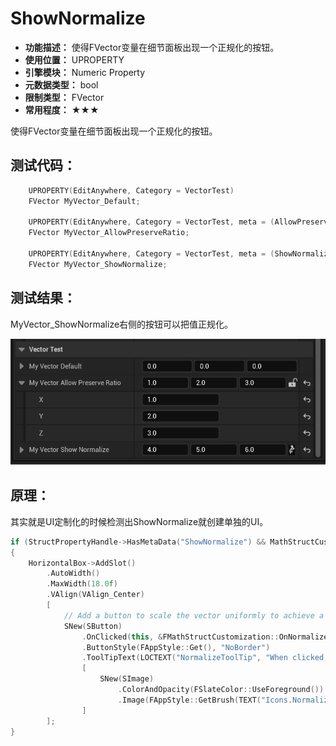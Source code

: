 ﻿# ShowNormalize

- **功能描述：** 使得FVector变量在细节面板出现一个正规化的按钮。
- **使用位置：** UPROPERTY
- **引擎模块：** Numeric Property
- **元数据类型：** bool
- **限制类型：** FVector
- **常用程度：** ★★★

使得FVector变量在细节面板出现一个正规化的按钮。

## 测试代码：

```cpp
	UPROPERTY(EditAnywhere, Category = VectorTest)
	FVector MyVector_Default;

	UPROPERTY(EditAnywhere, Category = VectorTest, meta = (AllowPreserveRatio))
	FVector MyVector_AllowPreserveRatio;

	UPROPERTY(EditAnywhere, Category = VectorTest, meta = (ShowNormalize))
	FVector MyVector_ShowNormalize;
```

## 测试结果：

MyVector_ShowNormalize右侧的按钮可以把值正规化。

![AllowPreserveRatio](Meta_Numeric_ShowNormalize_AllowPreserveRatio.gif)

## 原理：

其实就是UI定制化的时候检测出ShowNormalize就创建单独的UI。

```cpp
if (StructPropertyHandle->HasMetaData("ShowNormalize") && MathStructCustomization::IsFloatVector(StructPropertyHandle))
{
	HorizontalBox->AddSlot()
		.AutoWidth()
		.MaxWidth(18.0f)
		.VAlign(VAlign_Center)
		[
			// Add a button to scale the vector uniformly to achieve a unit vector
			SNew(SButton)
				.OnClicked(this, &FMathStructCustomization::OnNormalizeClicked, StructWeakHandlePtr)
				.ButtonStyle(FAppStyle::Get(), "NoBorder")
				.ToolTipText(LOCTEXT("NormalizeToolTip", "When clicked, if the vector is large enough, it scales the vector uniformly to achieve a unit vector (vector with a length of 1)"))
				[
					SNew(SImage)
						.ColorAndOpacity(FSlateColor::UseForeground())
						.Image(FAppStyle::GetBrush(TEXT("Icons.Normalize")))
				]
		];
}
```